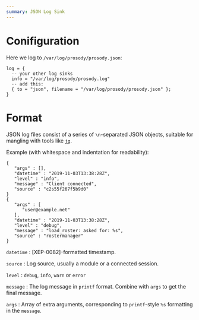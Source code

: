 ```yaml
---
summary: JSON Log Sink
---
```


Conifiguration
==============

Here we log to `/var/log/prosody/prosody.json`:

``` {.lua}
log = {
  -- your other log sinks
  info = "/var/log/prosody/prosody.log"
  -- add this:
  { to = "json", filename = "/var/log/prosody/prosody.json" };
}
```

Format
======

JSON log files consist of a series of `\n`-separated JSON objects,
suitable for mangling with tools like
[`jq`](https://stedolan.github.io/jq/).

Example (with whitespace and indentation for readability):

``` {.json}
{
   "args" : [],
   "datetime" : "2019-11-03T13:38:28Z",
   "level" : "info",
   "message" : "Client connected",
   "source" : "c2s55f267f5b9d0"
}
{
   "args" : [
      "user@example.net"
   ],
   "datetime" : "2019-11-03T13:38:28Z",
   "level" : "debug",
   "message" : "load_roster: asked for: %s",
   "source" : "rostermanager"
}
```

`datetime`
:   [XEP-0082]-formatted timestamp.

`source`
:   Log source, usually a module or a connected session.

`level`
:   `debug`, `info`, `warn` or `error`

`message`
:   The log message in `printf` format. Combine with `args` to get the
    final message.

`args`
:   Array of extra arguments, corresponding to `printf`-style `%s`
    formatting in the `message`.
